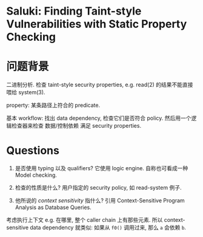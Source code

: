 # Saluki: Finding Taint-style Vulnerabilities with Static Property Checking



# 问题背景
二进制分析.
检查 taint-style security properties,
e.g. read(2) 的结果不能直接喂给 system(3).

property: 某条路径上符合的 predicate.

基本 workflow: 找出 data dependency, 检查它们是否符合 policy.
然后用一个逻辑检查器来检查 数据/控制依赖 满足 security properties.



# Questions
1. 是否使用 typing 以及 qualifiers?
它使用 logic engine. 自称也可看成一种 Model checking.

2. 检查的性质是什么?
用户指定的 security policy, 如 read-system 例子.

3. 他所说的 *context sensitivity* 指什么?
引用 Context-Sensitive Program Analysis as Database Queries.

考虑执行上下文 e.g. 在哪里, 整个 caller chain 上有那些元素.
所以 context-sensitive data dependency 就类似:
如果从 `f0()` 调用过来, 那么 `a` 会依赖 `b`.


